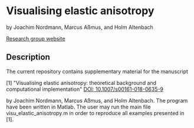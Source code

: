 # Visualising elastic anisotropy
by Joachim Nordmann, Marcus Aßmus, and Holm Altenbach

[Research group website](www.ifme.ovgu.de/ifme/en/cem.html)

## Description

The current repository contains supplementary material for the manuscript

[1] "Visualising elastic anisotropy: theoretical background and computational implementation" [DOI: 10.1007/s00161-018-0635-9](https://doi.org/10.1007/s00161-018-0635-9)

	
by Joachim Nordmann, Marcus Aßmus, and Holm Altenbach. The program have been written in Matlab. The user may run the main file visu_elastic_anisotropy.m in order to reproduce all examples presented in [1].
